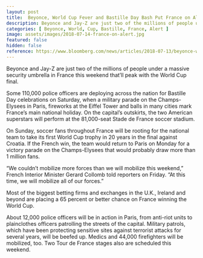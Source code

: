 ```yaml
---
layout: post
title:  Beyonce, World Cup Fever and Bastille Day Bash Put France on Alert
description: Beyonce and Jay-Z are just two of the millions of people under a massive security umbrella in France this weekend that’ll peak with the World Cup final.
categories: [ Beyonce, World, Cup, Bastille, France, Alert ]
image: assets/images/2018-07-14-france-on-alert.jpg
featured: false
hidden: false
reference: https://www.bloomberg.com/news/articles/2018-07-13/beyonce-world-cup-fever-and-bastille-day-bash-france-on-alert
---
```


Beyonce and Jay-Z are just two of the millions of people under a massive security umbrella in France this weekend that’ll peak with the World Cup final.

Some 110,000 police officers are deploying across the nation for Bastille Day celebrations on Saturday, when a military parade on the Champs-Elysees in Paris, fireworks at the Eiffel Tower and balls in many cities mark France’s main national holiday. On the capital’s outskirts, the two American superstars will perform at the 81,000-seat Stade de France soccer stadium.

On Sunday, soccer fans throughout France will be rooting for the national team to take its first World Cup trophy in 20 years in the final against Croatia. If the French win, the team would return to Paris on Monday for a victory parade on the Champs-Elysees that would probably draw more than 1 million fans.

“We couldn’t mobilize more forces than we will mobilize this weekend,” French Interior Minister Gerard Collomb told reporters on Friday. “At this time, we will mobilize all of our forces.”

Most of the biggest betting firms and exchanges in the U.K., Ireland and beyond are placing a 65 percent or better chance on France winning the World Cup.

About 12,000 police officers will be in action in Paris, from anti-riot units to plainclothes officers patrolling the streets of the capital. Military patrols, which have been protecting sensitive sites against terrorist attacks for several years, will be beefed up. Medics and 44,000 firefighters will be mobilized, too. Two Tour de France stages also are scheduled this weekend.

